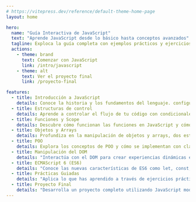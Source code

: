 ```yaml
---
# https://vitepress.dev/reference/default-theme-home-page
layout: home

hero:
  name: "Guía Interactiva de JavaScript"
  text: "Aprende JavaScript desde lo básico hasta conceptos avanzados"
  tagline: Exploca la guía completa con ejemplos prácticos y ejercicios
  actions:
    - theme: brand
      text: Comenzar con JavaScript
      link: /intro/javascript
    - theme: alt
      text: Ver el proyecto final
      link: /proyecto-final

features:
  - title: Introducción a JavaScript
    details: Conoce la historia y los fundamentos del lenguaje. configura tu entorno de desarrollo y empieza con los primeros pasos.
  - title: Estructuras de control
    details: Aprende a controlar el flujo de tu código con condicionales, bucles y manejo de errores.
  - title: Funciones y Scope
    details: Descubre cómo funcionan las funciones en JavaScript y cómo gestionar el scope de tus variables.
  - title: Objetos y Arrays
    details: Profundiza en la manipulación de objetos y arrays, dos estructuras clave en JavaScript.
  - title: POO
    details: Explora los conceptos de POO y cómo se implementan con clases y herencia en JavaScript.
  - title: Manipulación del DOM
    details: "Interactúa con el DOM para crear experiencias dinámicas en la web mediante eventos y modificaciones de elementos."
  - title: ECMAScript 6 (ES6)
    details: "Conoce las nuevas características de ES6 como let, const, desestructuración y promesas."
  - title: Prácticas Guiadas
    details: "Aplica lo que has aprendido a través de ejercicios prácticos y retos."
  - title: Proyecto Final
    details: "Desarrolla un proyecto completo utilizando JavaScript moderno y las mejores prácticas."
---
```

